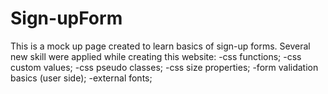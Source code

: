 # Sign-upForm
This is a mock up page created to learn basics of sign-up forms.
Several new skill were applied while creating this website: 
 -css functions;
 -css custom values;
 -css pseudo classes;
 -css size properties;
 -form validation basics (user side);
 -external fonts;